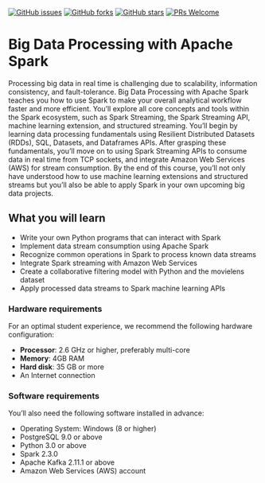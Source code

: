 [![GitHub issues](https://img.shields.io/github/issues/TrainingByPackt/Big-Data-Processing-with-Apache-Spark.svg)](https://github.com/TrainingByPackt/Big-Data-Processing-with-Apache-Spark/issues)
[![GitHub forks](https://img.shields.io/github/forks/TrainingByPackt/Big-Data-Processing-with-Apache-Spark.svg)](https://github.com/TrainingByPackt/Big-Data-Processing-with-Apache-Spark/network)
[![GitHub stars](https://img.shields.io/github/stars/TrainingByPackt/Big-Data-Processing-with-Apache-Spark.svg)](https://github.com/TrainingByPackt/Big-Data-Processing-with-Apache-Spark/stargazers)
[![PRs Welcome](https://img.shields.io/badge/PRs-welcome-brightgreen.svg)](https://github.com/TrainingByPackt/Big-Data-Processing-with-Apache-Spark/pulls)

# Big Data Processing with Apache Spark
Processing big data in real time is challenging due to scalability, information consistency, and fault-tolerance. Big Data Processing with Apache Spark teaches you how to use Spark to make your overall analytical workflow faster and more efficient. You’ll explore all core concepts and tools within the Spark ecosystem, such as Spark Streaming, the Spark Streaming API, machine learning extension, and structured streaming.
You’ll begin by learning data processing fundamentals using Resilient Distributed Datasets (RDDs), SQL, Datasets, and Dataframes APIs. After grasping these fundamentals, you’ll move on to using Spark Streaming APIs to consume data in real time from TCP sockets, and integrate Amazon Web Services (AWS) for stream consumption.
By the end of this course, you’ll not only have understood how to use machine learning extensions and structured streams but you’ll also be able to apply Spark in your own upcoming big data projects.


## What you will learn
* Write  your  own  Python  programs  that  can  interact  with  Spark
* Implement  data  stream  consumption  using  Apache  Spark
* Recognize  common  operations  in  Spark  to  process  known  data  streams
* Integrate  Spark  streaming  with  Amazon  Web  Services 
* Create  a  collaborative  filtering  model  with  Python  and  the  movielens  dataset
* Apply  processed  data  streams  to  Spark  machine  learning  APIs

### Hardware requirements
For an optimal student experience, we recommend the following hardware configuration:
* **Processor**: 2.6 GHz or higher, preferably multi-core
* **Memory**: 4GB RAM
* **Hard disk**: 35 GB or more
* An Internet connection



### Software requirements
You’ll also need the following software installed in advance:
* Operating System: Windows (8 or higher)
*	PostgreSQL 9.0 or above
*	Python 3.0 or above
*	Spark 2.3.0
*	Apache Kafka 2.11.1 or above
*	Amazon Web Services (AWS) account 
